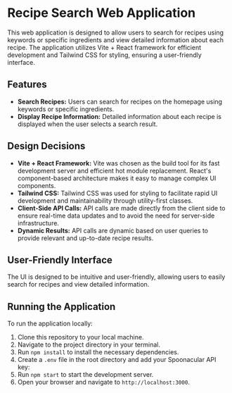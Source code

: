 # Recipe Search Web Application

This web application is designed to allow users to search for recipes using keywords or specific ingredients and view detailed information about each recipe. The application utilizes Vite + React framework for efficient development and Tailwind CSS for styling, ensuring a user-friendly interface.

## Features

- **Search Recipes:** Users can search for recipes on the homepage using keywords or specific ingredients.
- **Display Recipe Information:** Detailed information about each recipe is displayed when the user selects a search result.

## Design Decisions

- **Vite + React Framework:** Vite was chosen as the build tool for its fast development server and efficient hot module replacement. React's component-based architecture makes it easy to manage complex UI components.
- **Tailwind CSS:** Tailwind CSS was used for styling to facilitate rapid UI development and maintainability through utility-first classes.
- **Client-Side API Calls:** API calls are made directly from the client side to ensure real-time data updates and to avoid the need for server-side infrastructure.
- **Dynamic Results:** API calls are dynamic based on user queries to provide relevant and up-to-date recipe results.

## User-Friendly Interface

The UI is designed to be intuitive and user-friendly, allowing users to easily search for recipes and view detailed information.

## Running the Application

To run the application locally:

1. Clone this repository to your local machine.
2. Navigate to the project directory in your terminal.
3. Run `npm install` to install the necessary dependencies.
4. Create a `.env` file in the root directory and add your Spoonacular API key:
5. Run `npm start` to start the development server.
6. Open your browser and navigate to `http://localhost:3000`.

